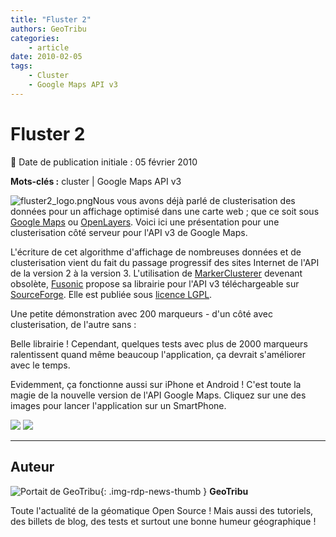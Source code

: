 ```yaml
---
title: "Fluster 2"
authors: GeoTribu
categories:
    - article
date: 2010-02-05
tags:
    - Cluster
    - Google Maps API v3
---
```


# Fluster 2

:calendar: Date de publication initiale : 05 février 2010

**Mots-clés :** cluster | Google Maps API v3

![fluster2_logo.png](http://88.191.39.115/fabien/geotribu/logos/fluster2_logo.png)Nous vous avons déjà parlé de clusterisation des données pour un affichage optimisé dans une carte web ; que ce soit sous [Google Maps](http://geotribu.net/node/125) ou [OpenLayers](http://geotribu.net/node/90). Voici ici une présentation pour une clusterisation côté serveur pour l'API v3 de Google Maps.

L'écriture de cet algorithme d'affichage de nombreuses données et de clusterisation vient du fait du passage progressif des sites Internet de l'API de la version 2 à la version 3. L'utilisation de [MarkerClusterer](http://code.google.com/p/gmaps-utility-library-dev/) devenant obsolète, [Fusonic](http://www.fusonic.net/) propose sa librairie pour l'API v3 téléchargeable sur [SourceForge](http://sourceforge.net/projects/fluster/). Elle est publiée sous [licence LGPL](http://www.gnu.org/licenses/lgpl.html).

Une petite démonstration avec 200 marqueurs - d'un côté avec clusterisation, de l'autre sans :

Belle librairie ! Cependant, quelques tests avec plus de 2000 marqueurs ralentissent quand même beaucoup l'application, ça devrait s'améliorer avec le temps.

Evidemment, ça fonctionne aussi sur iPhone et Android ! C'est toute la magie de la nouvelle version de l'API Google Maps. Cliquez sur une des images pour lancer l'application sur un SmartPhone.

[![](http://88.191.39.115/fabien/geotribu/logos/fluster2_iphone.png)](http://88.191.39.115/fabien/geotribu/fluster2/fluster_iphone.php) [![](http://88.191.39.115/fabien/geotribu/logos/fluster2_android.png)](http://88.191.39.115/fabien/geotribu/fluster2/fluster_iphone.php)

----

## Auteur

![Portait de GeoTribu](https://cdn.geotribu.fr/img/internal/charte/geotribu_logo_64x64.png){: .img-rdp-news-thumb }
**GeoTribu**

Toute l'actualité de la géomatique Open Source ! Mais aussi des tutoriels, des billets de blog, des tests et surtout une bonne humeur géographique !
